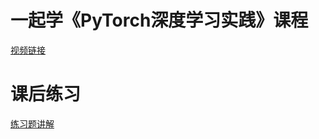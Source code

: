 # 一起学《PyTorch深度学习实践》课程
[视频链接](https://www.bilibili.com/video/BV1Y7411d7Ys/?p=1&vd_source=e472d54fbaf4a2a11e9526662ac3a29b)

# 课后练习
[练习题讲解](https://blog.csdn.net/bit452/category_10569531.html)